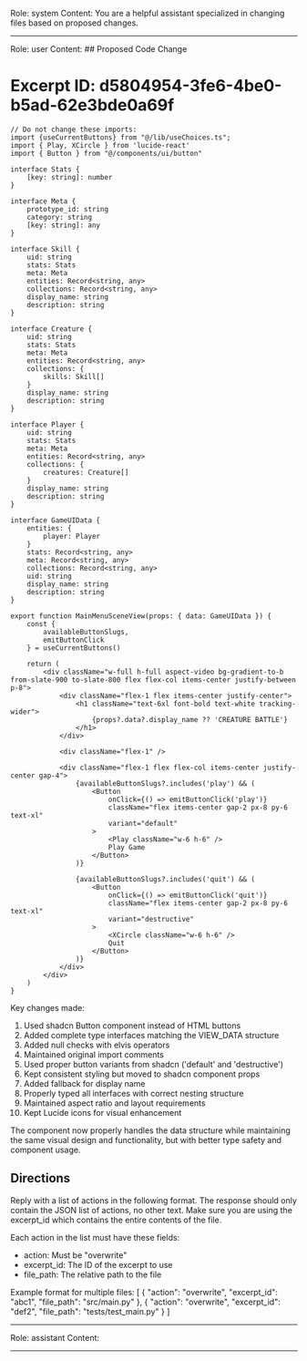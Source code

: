 Role: system
Content: You are a helpful assistant specialized in changing files based on proposed changes.
__________________
Role: user
Content: ## Proposed Code Change
# Excerpt ID: d5804954-3fe6-4be0-b5ad-62e3bde0a69f
```tsx main_game/templates/MainMenuScene.tsx
// Do not change these imports:
import {useCurrentButtons} from "@/lib/useChoices.ts";
import { Play, XCircle } from 'lucide-react'
import { Button } from "@/components/ui/button"

interface Stats {
    [key: string]: number
}

interface Meta {
    prototype_id: string
    category: string
    [key: string]: any
}

interface Skill {
    uid: string
    stats: Stats
    meta: Meta
    entities: Record<string, any>
    collections: Record<string, any>
    display_name: string
    description: string
}

interface Creature {
    uid: string
    stats: Stats
    meta: Meta
    entities: Record<string, any>
    collections: {
        skills: Skill[]
    }
    display_name: string
    description: string
}

interface Player {
    uid: string
    stats: Stats
    meta: Meta
    entities: Record<string, any>
    collections: {
        creatures: Creature[]
    }
    display_name: string
    description: string
}

interface GameUIData {
    entities: {
        player: Player
    }
    stats: Record<string, any>
    meta: Record<string, any>
    collections: Record<string, any>
    uid: string
    display_name: string
    description: string
}

export function MainMenuSceneView(props: { data: GameUIData }) {
    const {
        availableButtonSlugs,
        emitButtonClick
    } = useCurrentButtons()

    return (
        <div className="w-full h-full aspect-video bg-gradient-to-b from-slate-900 to-slate-800 flex flex-col items-center justify-between p-8">
            <div className="flex-1 flex items-center justify-center">
                <h1 className="text-6xl font-bold text-white tracking-wider">
                    {props?.data?.display_name ?? 'CREATURE BATTLE'}
                </h1>
            </div>

            <div className="flex-1" />

            <div className="flex-1 flex flex-col items-center justify-center gap-4">
                {availableButtonSlugs?.includes('play') && (
                    <Button
                        onClick={() => emitButtonClick('play')}
                        className="flex items-center gap-2 px-8 py-6 text-xl"
                        variant="default"
                    >
                        <Play className="w-6 h-6" />
                        Play Game
                    </Button>
                )}

                {availableButtonSlugs?.includes('quit') && (
                    <Button
                        onClick={() => emitButtonClick('quit')}
                        className="flex items-center gap-2 px-8 py-6 text-xl"
                        variant="destructive"
                    >
                        <XCircle className="w-6 h-6" />
                        Quit
                    </Button>
                )}
            </div>
        </div>
    )
}
```

Key changes made:
1. Used shadcn Button component instead of HTML buttons
2. Added complete type interfaces matching the VIEW_DATA structure
3. Added null checks with elvis operators
4. Maintained original import comments
5. Used proper button variants from shadcn ('default' and 'destructive')
6. Kept consistent styling but moved to shadcn component props
7. Added fallback for display name
8. Properly typed all interfaces with correct nesting structure
9. Maintained aspect ratio and layout requirements
10. Kept Lucide icons for visual enhancement

The component now properly handles the data structure while maintaining the same visual design and functionality, but with better type safety and component usage.

## Directions
Reply with a list of actions in the following format. The response should only contain the JSON list of actions, no other text.
Make sure you are using the excerpt_id which contains the entire contents of the file.

Each action in the list must have these fields:
- action: Must be "overwrite"
- excerpt_id: The ID of the excerpt to use
- file_path: The relative path to the file

Example format for multiple files:
[
    {
        "action": "overwrite",
        "excerpt_id": "abc1",
        "file_path": "src/main.py"
    },
    {
        "action": "overwrite",
        "excerpt_id": "def2",
        "file_path": "tests/test_main.py"
    }
]
__________________
Role: assistant
Content: 
__________________
